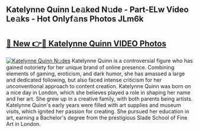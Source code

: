 ## Katelynne Quinn Le𝚊ked N𝚞de - Part-ELw Video Le𝚊ks - Hot Onlyf𝚊ns Photos JLm6k

# <h2><a href="http://ab80988.deff.icu/?id=Katelynne+Quinn">🔗 New 👉🔴 Katelynne Quinn VIDEO Photos</a></h2>

[![Katelynne Quinn N𝚞des](https://i.imgur.com/rIISA9y.gif)](http://ab80988.deff.icu/?id=Katelynne+Quinn)
Katelynne Quinn is a controversial figure who has gained notoriety for her unique brand of online presence. Combining elements of gaming, eroticism, and dark humor, she has amassed a large and dedicated following, but also faced intense criticism for her unconventional approach to content creation. Katelynne Quinn was born on a nice day in London, which she believes played a role in shaping her name and her art. She grew up in a creative family, with both parents being artists. Katelynne Quinn's early years were filled with art supplies and museum visits, which ignited her passion for creating. She pursued her education in art, earning a Bachelor's degree from the prestigious Slade School of Fine Art in London.
